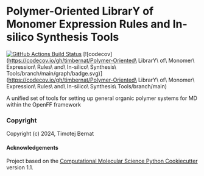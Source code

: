 Polymer-Oriented LibrarY of Monomer Expression Rules and In-silico Synthesis Tools
==============================
[//]: # (Badges)
[![GitHub Actions Build Status](https://github.com/timbernat/polymerist/workflows/CI/badge.svg)](https://github.com/REPLACE_WITH_OWNER_ACCOUNT/polymerist/actions?query=workflow%3ACI)
[![codecov](https://codecov.io/gh/timbernat/Polymer-Oriented\ LibrarY\ of\ Monomer\ Expression\ Rules\ and\ In-silico\ Synthesis\ Tools/branch/main/graph/badge.svg)](https://codecov.io/gh/timbernat/Polymer-Oriented\ LibrarY\ of\ Monomer\ Expression\ Rules\ and\ In-silico\ Synthesis\ Tools/branch/main)


A unified set of tools for setting up general organic polymer systems for MD within the OpenFF framework

### Copyright

Copyright (c) 2024, Timotej Bernat


#### Acknowledgements
 
Project based on the 
[Computational Molecular Science Python Cookiecutter](https://github.com/molssi/cookiecutter-cms) version 1.1.
